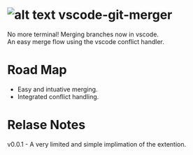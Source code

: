 # ![alt text](https://github.com/shaharkazaz/vscode-git-merger/blob/master/merger-icon.png "Git Merger") vscode-git-merger 

No more terminal! Merging branches now in vscode.  
An easy merge flow using the vscode conflict handler.

# Road Map

* Easy and intuative merging.  
* Integrated conflict handling.

# Relase Notes

v0.0.1 - A very limited and simple implimation of the extention.

